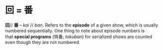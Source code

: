 # 回 = 番

**回**// **番** – _kai_ // _ban_. Refers to the **episode** of a given show, which is usually numbered sequentially. One thing to note about episode numbers is that **special programs** (特番; _tokuban_) for serialized shows are counted even though they are not numbered.
